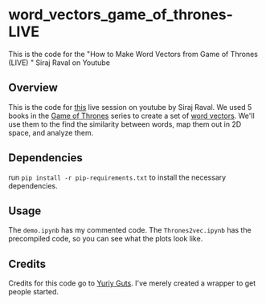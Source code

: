 # word_vectors_game_of_thrones-LIVE
This is the code for the "How to Make Word Vectors from Game of Thrones (LIVE) " Siraj Raval on Youtube

## Overview

This is the code for [this](https://www.youtube.com/watch?v=pY9EwZ02sXU) live session on youtube by Siraj Raval. We used 5 books in the [Game of Thrones](https://en.wikipedia.org/wiki/Game_of_Thrones) series to create a set of [word vectors](https://en.wikipedia.org/wiki/Word2vec). We'll use them to the find the similarity between words, map them out in 2D space, and analyze them.


## Dependencies

run `pip install -r pip-requirements.txt` to install the necessary dependencies. 


## Usage

The `demo.ipynb` has my commented code. The `Thrones2vec.ipynb` has the precompiled code, so you can see what the plots look like.


## Credits

Credits for this code go to [Yuriy Guts](https://github.com/YuriyGuts/). I've merely created a wrapper to get people started.



